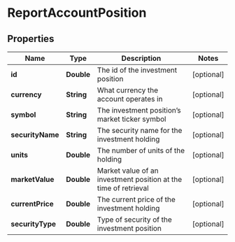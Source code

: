 

# ReportAccountPosition


## Properties

| Name | Type | Description | Notes |
|------------ | ------------- | ------------- | -------------|
|**id** | **Double** | The id of the investment position |  [optional] |
|**currency** | **String** | What currency the account operates in |  [optional] |
|**symbol** | **String** | The investment position’s market ticker symbol |  [optional] |
|**securityName** | **String** | The security name for the investment holding |  [optional] |
|**units** | **Double** | The number of units of the holding |  [optional] |
|**marketValue** | **Double** | Market value of an investment position at the time of retrieval |  [optional] |
|**currentPrice** | **Double** | The current price of the investment holding |  [optional] |
|**securityType** | **Double** | Type of security of the investment position |  [optional] |



